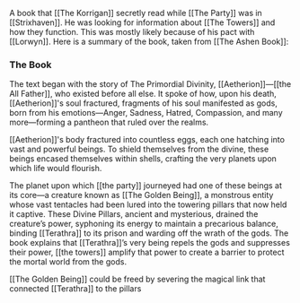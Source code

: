 A book that [[The Korrigan]] secretly read while [[The Party]] was in [[Strixhaven]]. He was looking for information about [[The Towers]] and how they function. This was mostly likely because of his pact with [[Lorwyn]]. Here is a summary of the book, taken from [[The Ashen Book]]:

### The Book
The text began with the story of The Primordial Divinity, [[Aetherion]]—[[the All Father]], who existed before all else. It spoke of how, upon his death, [[Aetherion]]'s soul fractured, fragments of his soul manifested as gods, born from his emotions—Anger, Sadness, Hatred, Compassion, and many more—forming a pantheon that ruled over the realms.

[[Aetherion]]'s body fractured into countless eggs, each one hatching into vast and powerful beings. To shield themselves from the divine, these beings encased themselves within shells, crafting the very planets upon which life would flourish.

The planet upon which [[the party]] journeyed had one of these beings at its core—a creature known as [[The Golden Being]], a monstrous entity whose vast tentacles had been lured into the towering pillars that now held it captive. These Divine Pillars, ancient and mysterious, drained the creature’s power, syphoning its energy to maintain a precarious balance, binding [[Terathra]] to its prison and warding off the wrath of the gods. The book explains that [[Terathra]]’s very being repels the gods and suppresses their power, [[the towers]] amplify that power to create a barrier to protect the mortal world from the gods.

[[The Golden Being]] could be freed by severing the magical link that connected [[Terathra]] to the pillars

